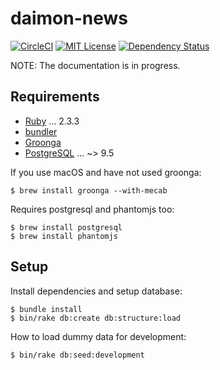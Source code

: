 # daimon-news
[![CircleCI](https://circleci.com/gh/bm-sms/daimon-news.svg?style=svg)](https://circleci.com/gh/bm-sms/daimon-news)
[![MIT License](https://img.shields.io/badge/license-MIT-blue.svg)](LICENSE.txt)
[![Dependency Status](https://gemnasium.com/badges/github.com/bm-sms/daimon-news.svg)](https://gemnasium.com/github.com/bm-sms/daimon-news)

NOTE: The documentation is in progress.

## Requirements

* [Ruby](https://www.ruby-lang.org) … 2.3.3
* [bundler](http://bundler.io/)
* [Groonga](http://groonga.org/)
* [PostgreSQL](https://www.postgresql.org/) … ~> 9.5

If you use macOS and have not used groonga:

    $ brew install groonga --with-mecab

Requires postgresql and phantomjs too:

    $ brew install postgresql
    $ brew install phantomjs

## Setup

Install dependencies and setup database:

    $ bundle install
    $ bin/rake db:create db:structure:load

How to load dummy data for development:

    $ bin/rake db:seed:development
